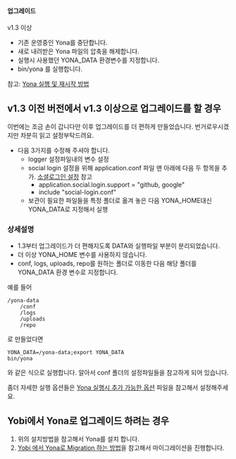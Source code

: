 #### 업그레이드

v1.3 이상

- 기존 운영중인 Yona를 중단합니다.
- 새로 내려받은 Yona 파일의 압축을 해제합니다.
- 실행시 사용했던 YONA_DATA 환경변수를 지정합니다.
- bin/yona 를 실행합니다.

참고: [Yona 실행 및 재시작 방법](yona-run-and-restart.md)


v1.3 이전 버전에서 v1.3 이상으로 업그레이드를 할 경우
---
이번에는 조금 손이 갑니다만 이후 업그레이드를 더 편하게 만들었습니다. 번거로우시겠지만 차분히 읽고 설정부탁드려요.

- 다음 3가지를 수정해 주셔야 합니다.
   - logger 설정파일내의 변수 설정
   - social login 설정을 위해 application.conf 파일 맨 아래에 다음 두 항목을 추가. [소셜로그인 설정](yona-social-login-settings.md) 참고
       - application.social.login.support = "github, google"
       - include "social-login.conf" 
   - 보관이 필요한 파일들을 특정 폴더로 옮겨 놓은 다음 YONA_HOME대신 YONA_DATA로 지정해서 실행

### 상세설명

- 1.3부터 업그레이드가 더 편해지도록 DATA와 실행파일 부분이 분리되었습니다. 
- 더 이상 YONA_HOME 변수를 사용하지 않습니다.
- conf, logs, uploads, repo를 원하는 폴더로 이동한 다음 해당 폴더를 YONA_DATA 환경 변수로 지정합니다.

예를 들어
```
/yona-data
    /conf
    /logs
    /uploads
    /repo
```
로 만들었다면 
```
YONA_DATA=/yona-data;export YONA_DATA
bin/yona
```
와 같은 식으로 실행합니다. 알아서 conf 폴더의 설정파일들을 참고하게 되어 있습니다.

좀더 자세한 실행 옵션들은 [Yona 실행시 추가 가능한 옵션](yona-run-options.md) 파일을 참고해서 설정해주세요.


Yobi에서 Yona로 업그레이드 하려는 경우
---
1. 위의 설치방법을 참고해서 Yona를 설치 합니다.
2. [Yobi 에서 Yona로 Migration 하는 방법](https://repo.yona.io/yona-projects/yona/post/1)을 참고해서 마이그레이션을 진행합니다.


